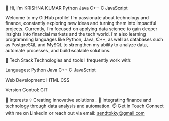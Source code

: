 👋 Hi, I'm KRISHNA KUMAR
Python Java C++ C JavaScript


Welcome to my GitHub profile! I’m passionate about technology and finance, constantly exploring new ideas and turning them into impactful projects. Currently, I’m focused on applying data science to gain deeper insights into financial markets and the tech world. I'm also learning programming languages like Python, Java, C++, as well as databases such as PostgreSQL and MySQL to strengthen my ability to analyze data, automate processes, and build scalable solutions.

🌱 Tech Stack
Technologies and tools I frequently work with:

Languages: Python Java C++ C JavaScript

Web Development: HTML CSS

Version Control: GIT



👀 Interests
💡 Creating innovative solutions .
🔗 Integrating finance and technology through data analysis and automation.
📫 Get in Touch
Connect with me on LinkedIn or reach out via email: sendtokky@gmail.com

